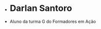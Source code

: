 - # Darlan Santoro
- Aluno da turma G do Formadores em Ação



<!---
SantoroDarlan/SantoroDarlan is a ✨ special ✨ repository because its `README.md` (this file) appears on your GitHub profile.
You can click the Preview link to take a look at your changes.
--->
